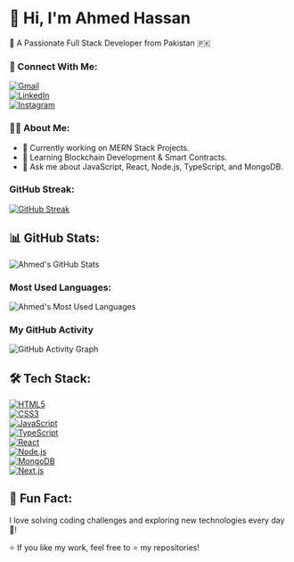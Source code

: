 # 👋 Hi, I'm Ahmed Hassan

🚀 A Passionate Full Stack Developer from Pakistan 🇵🇰

### 📧 Connect With Me:

[![Gmail](https://img.shields.io/badge/Gmail-D14836?style=for-the-badge&logo=gmail&logoColor=white)](mailto:xylender@gmail.com)  
[![LinkedIn](https://img.shields.io/badge/LinkedIn-0077B5?style=for-the-badge&logo=linkedin&logoColor=white)](https://www.linkedin.com/in/ahmed-hassan-024720245/)  
[![Instagram](https://img.shields.io/badge/Instagram-E4405F?style=for-the-badge&logo=instagram&logoColor=white)](https://www.instagram.com/_curiousahmed/)

### 👨‍💻 About Me:

- 🔭 Currently working on MERN Stack Projects.
- 🌱 Learning Blockchain Development & Smart Contracts.
- 💬 Ask me about JavaScript, React, Node.js, TypeScript, and MongoDB.

### GitHub Streak:

[![GitHub Streak](https://streak-stats.demolab.com?user=ahl-fabtechsol&theme=tokyonight)](https://git.io/streak-stats)


## 📊 GitHub Stats:

![Ahmed's GitHub Stats](https://github-readme-stats.vercel.app/api?username=ahl-fabtechsol&show_icons=true&count_private=true&theme=radical&hide_title=true&hide=prs&border_radius=10&bg_color=00000000)

### Most Used Languages:

![Ahmed's Most Used Languages](https://github-readme-stats.vercel.app/api/top-langs/?username=ahl-fabtechsol&layout=compact&theme=radical&border_radius=10&bg_color=00000000)

### My GitHub Activity

![GitHub Activity Graph](https://activity-graph.herokuapp.com/graph?username=ahl-fabtechsol&theme=radical&bg_color=00000000)

## 🛠️ Tech Stack:

[![HTML5](https://img.shields.io/badge/HTML5-E34F26?style=for-the-badge&logo=html5&logoColor=white)](https://developer.mozilla.org/en-US/docs/Web/HTML)  
[![CSS3](https://img.shields.io/badge/CSS3-1572B6?style=for-the-badge&logo=css3&logoColor=white)](https://developer.mozilla.org/en-US/docs/Web/CSS)  
[![JavaScript](https://img.shields.io/badge/JavaScript-F7DF1E?style=for-the-badge&logo=javascript&logoColor=black)](https://developer.mozilla.org/en-US/docs/Web/JavaScript)  
[![TypeScript](https://img.shields.io/badge/TypeScript-3178C6?style=for-the-badge&logo=typescript&logoColor=white)](https://www.typescriptlang.org/)  
[![React](https://img.shields.io/badge/React-61DAFB?style=for-the-badge&logo=react&logoColor=black)](https://reactjs.org/)  
[![Node.js](https://img.shields.io/badge/Node.js-339933?style=for-the-badge&logo=nodedotjs&logoColor=white)](https://nodejs.org/)  
[![MongoDB](https://img.shields.io/badge/MongoDB-4EA94B?style=for-the-badge&logo=mongodb&logoColor=white)](https://www.mongodb.com/)  
[![Next.js](https://img.shields.io/badge/Next.js-000000?style=for-the-badge&logo=nextdotjs&logoColor=white)](https://nextjs.org/)

## 🎯 Fun Fact:

I love solving coding challenges and exploring new technologies every day 🚀!

⭐ If you like my work, feel free to ⭐️ my repositories!
